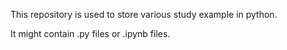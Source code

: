 This repository is used to store various study example in python. 

It might contain .py files or .ipynb files. 